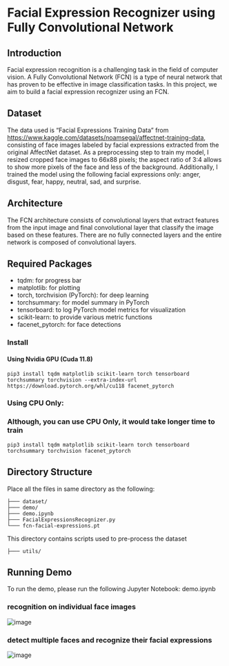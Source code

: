 # Facial Expression Recognizer using Fully Convolutional Network
## Introduction
Facial expression recognition is a challenging task in the field of computer vision. A Fully Convolutional Network (FCN) is a type of neural network that has proven to be effective in image classification tasks. In this project, we aim to build a facial expression recognizer using an FCN.

## Dataset
The data used is “Facial Expressions Training Data” from https://www.kaggle.com/datasets/noamsegal/affectnet-training-data, consisting of face images labeled by facial expressions extracted from the original AffectNet dataset. As a preprocessing step to train my model, I resized cropped face images to 66x88 pixels; the aspect ratio of 3:4 allows to show more pixels of the face and less of the background. Additionally, I trained the model using the following facial expressions only: anger, disgust, fear, happy, neutral, sad, and surprise.

## Architecture
The FCN architecture consists of convolutional layers that extract features from the input image and final convolutional layer that classify the image based on these features. There are no fully connected layers and the entire network is composed of convolutional layers.


## Required Packages
- tqdm: for progress bar
- matplotlib: for plotting
- torch, torchvision (PyTorch): for deep learning
- torchsummary: for model summary in PyTorch
- tensorboard: to log PyTorch model metrics for visualization 
- scikit-learn: to provide various metric functions
- facenet_pytorch: for face detections


### Install
#### Using Nvidia GPU (Cuda 11.8)
```
pip3 install tqdm matplotlib scikit-learn torch tensorboard torchsummary torchvision --extra-index-url https://download.pytorch.org/whl/cu118 facenet_pytorch
```

### Using CPU Only: 
### Although, you can use CPU Only, it would take longer time to train
```
pip3 install tqdm matplotlib scikit-learn torch tensorboard torchsummary torchvision facenet_pytorch
```

## Directory Structure
Place all the files in same directory as the following:
```
├─── dataset/
├─── demo/
├─── demo.ipynb
├─── FacialExpressionsRecognizer.py
└─── fcn-facial-expressions.pt
```

This directory contains scripts used to pre-process the dataset
```
├─── utils/
```

## Running Demo
To run the demo, please run the following Jupyter Notebook: demo.ipynb

### recognition on individual face images
![image](https://user-images.githubusercontent.com/2038150/235329728-cc577851-70f5-4a4a-afca-261b62c23f6f.png)

### detect multiple faces and recognize their facial expressions
![image](https://user-images.githubusercontent.com/2038150/235329734-20b08330-6cb6-429e-b57e-2f8e12463e5a.png)


